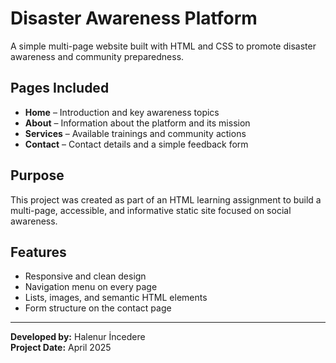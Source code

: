 # Disaster Awareness Platform

A simple multi-page website built with HTML and CSS to promote disaster awareness and community preparedness.

## Pages Included

- **Home** – Introduction and key awareness topics
- **About** – Information about the platform and its mission
- **Services** – Available trainings and community actions
- **Contact** – Contact details and a simple feedback form

##  Purpose

This project was created as part of an HTML learning assignment to build a multi-page, accessible, and informative static site focused on social awareness.

##  Features

- Responsive and clean design
- Navigation menu on every page
- Lists, images, and semantic HTML elements
- Form structure on the contact page

---

**Developed by:** Halenur İncedere  
**Project Date:** April 2025  